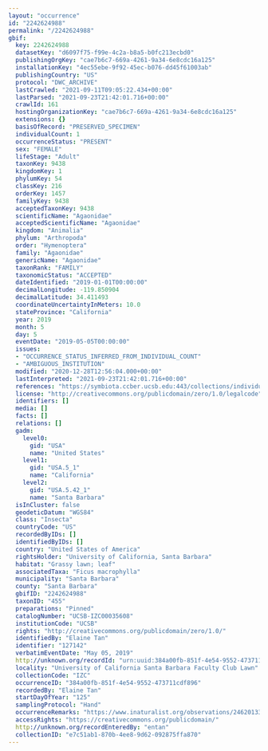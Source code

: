 ```yaml
---
layout: "occurrence"
id: "2242624988"
permalink: "/2242624988"
gbif:
  key: 2242624988
  datasetKey: "d6097f75-f99e-4c2a-b8a5-b0fc213ecbd0"
  publishingOrgKey: "cae7b6c7-669a-4261-9a34-6e8cdc16a125"
  installationKey: "4ec55ebe-9f92-45ec-b076-dd45f61003ab"
  publishingCountry: "US"
  protocol: "DWC_ARCHIVE"
  lastCrawled: "2021-09-11T09:05:22.434+00:00"
  lastParsed: "2021-09-23T21:42:01.716+00:00"
  crawlId: 161
  hostingOrganizationKey: "cae7b6c7-669a-4261-9a34-6e8cdc16a125"
  extensions: {}
  basisOfRecord: "PRESERVED_SPECIMEN"
  individualCount: 1
  occurrenceStatus: "PRESENT"
  sex: "FEMALE"
  lifeStage: "Adult"
  taxonKey: 9438
  kingdomKey: 1
  phylumKey: 54
  classKey: 216
  orderKey: 1457
  familyKey: 9438
  acceptedTaxonKey: 9438
  scientificName: "Agaonidae"
  acceptedScientificName: "Agaonidae"
  kingdom: "Animalia"
  phylum: "Arthropoda"
  order: "Hymenoptera"
  family: "Agaonidae"
  genericName: "Agaonidae"
  taxonRank: "FAMILY"
  taxonomicStatus: "ACCEPTED"
  dateIdentified: "2019-01-01T00:00:00"
  decimalLongitude: -119.850904
  decimalLatitude: 34.411493
  coordinateUncertaintyInMeters: 10.0
  stateProvince: "California"
  year: 2019
  month: 5
  day: 5
  eventDate: "2019-05-05T00:00:00"
  issues:
  - "OCCURRENCE_STATUS_INFERRED_FROM_INDIVIDUAL_COUNT"
  - "AMBIGUOUS_INSTITUTION"
  modified: "2020-12-28T12:56:04.000+00:00"
  lastInterpreted: "2021-09-23T21:42:01.716+00:00"
  references: "https://symbiota.ccber.ucsb.edu:443/collections/individual/index.php?occid=127142"
  license: "http://creativecommons.org/publicdomain/zero/1.0/legalcode"
  identifiers: []
  media: []
  facts: []
  relations: []
  gadm:
    level0:
      gid: "USA"
      name: "United States"
    level1:
      gid: "USA.5_1"
      name: "California"
    level2:
      gid: "USA.5.42_1"
      name: "Santa Barbara"
  isInCluster: false
  geodeticDatum: "WGS84"
  class: "Insecta"
  countryCode: "US"
  recordedByIDs: []
  identifiedByIDs: []
  country: "United States of America"
  rightsHolder: "University of California, Santa Barbara"
  habitat: "Grassy lawn; leaf"
  associatedTaxa: "Ficus macrophylla"
  municipality: "Santa Barbara"
  county: "Santa Barbara"
  gbifID: "2242624988"
  taxonID: "455"
  preparations: "Pinned"
  catalogNumber: "UCSB-IZC00035608"
  institutionCode: "UCSB"
  rights: "http://creativecommons.org/publicdomain/zero/1.0/"
  identifiedBy: "Elaine Tan"
  identifier: "127142"
  verbatimEventDate: "May 05, 2019"
  http://unknown.org/recordId: "urn:uuid:384a00fb-851f-4e54-9552-473711cdf896"
  locality: "University of California Santa Barbara Faculty Club Lawn"
  collectionCode: "IZC"
  occurrenceID: "384a00fb-851f-4e54-9552-473711cdf896"
  recordedBy: "Elaine Tan"
  startDayOfYear: "125"
  samplingProtocol: "Hand"
  occurrenceRemarks: "https://www.inaturalist.org/observations/24620133"
  accessRights: "https://creativecommons.org/publicdomain/"
  http://unknown.org/recordEnteredBy: "entan"
  collectionID: "e7c51ab1-870b-4ee8-9d62-092875ffa870"
---
```

